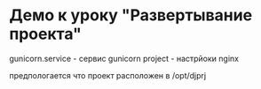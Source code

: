 # Демо к уроку "Развертывание проекта"



gunicorn.service - сервис gunicorn
project - настрйоки  nginx

предпологается что проект расположен в /opt/djprj
